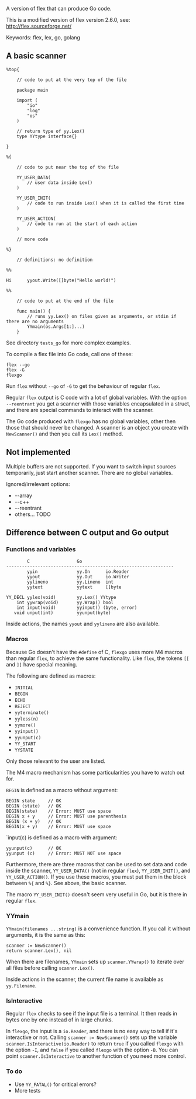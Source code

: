 A version of flex that can produce Go code.

This is a modified version of flex version 2.6.0, see: http://flex.sourceforge.net/

Keywords: flex, lex, go, golang

## A basic scanner

    %top{

        // code to put at the very top of the file

        package main

        import (
            "io"
            "log"
            "os"
        )

        // return type of yy.Lex()
        type YYtype interface{}

    }

    %{

        // code to put near the top of the file

        YY_USER_DATA(
            // user data inside Lex()
        )

        YY_USER_INIT(
            // code to run inside Lex() when it is called the first time
        )

        YY_USER_ACTION(
            // code to run at the start of each action
        )

        // more code

    %}

        // definitions: no definition

    %%

    Hi      yyout.Write([]byte("Hello world!")

    %%

        // code to put at the end of the file

        func main() {
            // runs yy.Lex() on files given as arguments, or stdin if there are no arguments
            YYmain(os.Args[1:]...)
        }

See directory `tests_go` for more complex examples.

To compile a flex file into Go code, call one of these:

    flex --go
    flex -G
    flexgo

Run `flex` without `--go` of `-G` to get the behaviour of regular `flex`.

Regular `flex` output is C code with a lot of global variables. With the
option `--reentrant` you get a scanner with those variables encapsulated
in a struct, and there are special commands to interact with the
scanner.

The Go code produced with `flexgo` has no global variables, other then
those that should never be changed. A scanner is an object you create
with `NewScanner()` and then you call its `Lex()` method.

## Not implemented

Multiple buffers are not supported. If you want to switch input sources
temporarily, just start another scanner. There are no global variables.

Ignored/irrelevant options:

 * --array
 * --c++
 * --reentrant
 * others... TODO

## Difference between C output and Go output

### Functions and variables

            C                  Go
    ----------------------------------------------------------------
            yyin               yy.In      io.Reader
            yyout              yy.Out     io.Writer
            yylineno           yy.Lineno  int
            yytext             yytext     []byte

    YY_DECL yylex(void)        yy.Lex() YYtype
        int yywrap(void)       yy.Wrap() bool
        int input(void)        yyinput() (byte, error)
       void unput(int)         yyunput(byte)

Inside actions, the names `yyout` and `yylineno` are also available.

### Macros

Because Go doesn't have the `#define` of C, `flexgo` uses more M4 macros
than regular `flex`, to achieve the same functionality. Like `flex`, the
tokens `[[` and `]]` have special meaning.

The following are defined as macros:

 * `INITIAL`
 * `BEGIN`
 * `ECHO`
 * `REJECT`
 * `yyterminate()`
 * `yyless(n)`
 * `yymore()`
 * `yyinput()`
 * `yyunput(c)`
 * `YY_START`
 * `YYSTATE`

Only those relevant to the user are listed.

The M4 macro mechanism has some particularities you have to watch out
for.

`BEGIN` is defined as a macro without argument:

    BEGIN state     // OK
    BEGIN (state)   // OK
    BEGIN(state)    // Error: MUST use space
    BEGIN x + y     // Error: MUST use parenthesis
    BEGIN (x + y)   // OK
    BEGIN(x + y)    // Error: MUST use space

`input(c) is defined as a macro with argument:

    yyunput(c)      // OK
    yyunput (c)     // Error: MUST NOT use space

Furthermore, there are three macros that can be used to set data and
code inside the scanner, `YY_USER_DATA()` (not in regular `flex`),
`YY_USER_INIT()`, and `YY_USER_ACTION()`. If you use these macros, you
must put them in the block between `%{` and `%}`. See above, the basic
scanner.

The macro `YY_USER_INIT()` doesn't seem very useful in
Go, but it is there in regular `flex`.

### YYmain

`YYmain(filenames ...string)` is a convenience function. If you call it
without arguments, it is the same as this:

    scanner := NewScanner()
    return scanner.Lex(), nil

When there are filenames, `YYmain` sets up `scanner.YYwrap()` to iterate
over all files before calling `scanner.Lex()`.

Inside actions in the scanner, the current file name is available as
`yy.Filename`.

### IsInteractive

Regular `flex` checks to see if the input file is a terminal. It then
reads in bytes one by one instead of in large chunks.

In `flexgo`, the input is a `io.Reader`, and there is no easy way to
tell if it's interactive or not. Calling `scanner := NewScanner()` sets
up the variable `scanner.IsInteractive(io.Reader)` to return `true` if
you called `flexgo` with the option `-I`, and `false` if you called
`flexgo` with the option `-B`. You can point `scanner.IsInteractive` to
another function of you need more control.

### To do

 * Use `YY_FATAL()` for critical errors?
 * More tests

